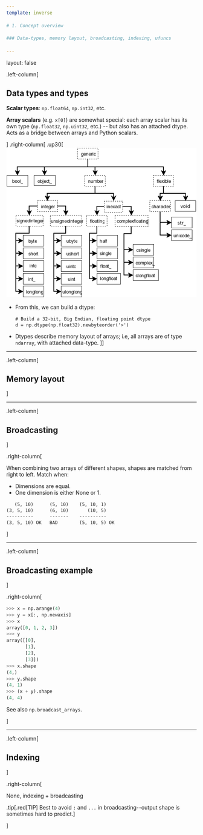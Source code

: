 ```yaml
---
template: inverse

# 1. Concept overview

### Data-types, memory layout, broadcasting, indexing, ufuncs

---
```

layout: false

.left-column[
  ## Data types and types

**Scalar types**: ``np.float64``, ``np.int32``, etc.

**Array scalars** (e.g. ``x[0]``) are somewhat special: each array scalar has
its own type (``np.float32``, ``np.uint32``, etc.) -- but also has an
attached dtype.  Acts as a bridge between arrays and Python scalars.

]
.right-column[
.up30[
![Scalar hierarchy](pictures/sctype-hierarchy.png)

- From this, we can build a dtype:
  ```
  # Build a 32-bit, Big Endian, floating point dtype
  d = np.dtype(np.float32).newbyteorder('>')
  ```
- Dtypes describe memory layout of arrays; i.e, all arrays are of type
  ``ndarray``, with attached data-type.
]]

---
.left-column[
  ## Memory layout
]

---

.left-column[
  ## Broadcasting
]

.right-column[

When combining two arrays of different shapes, shapes are matched from right to
left.  Match when:

- Dimensions are equal.
- One dimension is either None or 1.

```
   (5, 10)      (5, 10)    (5, 10, 1)
(3, 5, 10)      (6, 10)       (10, 5)
----------      -------    ----------
(3, 5, 10) OK   BAD        (5, 10, 5) OK
```
]

---

.left-column[
  ## Broadcasting example
]

.right-column[

```python
>>> x = np.arange(4)
>>> y = x[:, np.newaxis]
>>> x
array([0, 1, 2, 3])
>>> y
array([[0],
       [1],
       [2],
       [3]])
>>> x.shape
(4,)
>>> y.shape
(4, 1)
>>> (x + y).shape
(4, 4)
```

See also ``np.broadcast_arrays``.

]

---
.left-column[
  ## Indexing
]

.right-column[

None, indexing + broadcasting

.tip[.red[TIP] Best to avoid ``:`` and ``...`` in broadcasting--output shape is
sometimes hard to predict.]

]
